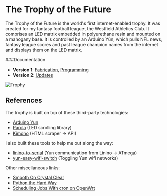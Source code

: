 The Trophy of the Future
=======================

The Trophy of the Future is the world's first internet-enabled trophy. It was created for my fantasy football league, the Westfield Athletics Club. It comprises an LED matrix embedded in polyurethane resin and mounted on a mahogany base. It is controlled by an Arduino Yún, which pulls NFL news, fantasy league scores and past league champion names from the internet and displays them on the LED matrix.

###Documentation
* __Version 1__: [Fabrication](http://samjbrenner.com/notes/making-the-worlds-first-internet-enabled-fantasy-football-trophy-part-1-fabrication/), [Programming](http://samjbrenner.com/notes/making-the-worlds-first-internet-enabled-fantasy-football-trophy-part-2-programming/)
* __Version 2__: [Updates](http://samjbrenner.com/notes/the-trophy-of-the-future-version-2/)

![Trophy](http://samjbrenner.com/notes/wp-content/uploads/2014/02/P1090435-800x460.jpg "Trophy")

References
----

The trophy is built on top of these third-party technologies:

* [Arduino Yun](http://arduino.cc/en/Main/ArduinoBoardYun)
* [Parola](https://parola.codeplex.com/) (LED scrolling library)
* [Kimono](http://kimonolabs.com/) (HTML scraper -> API)

I also built these tools to help me out along the way:

* [linino-to-serial](https://github.com/sambrenner/linino-to-serial) (Yun communication from Linino -> ATmega)
* [yun-easy-wifi-switch](https://github.com/sambrenner/yun-easy-wifi-switch) (Toggling Yun wifi networks)

Other miscellaneous links:

* [Smooth On Crystal Clear](http://www.smooth-on.com/Urethane-Plastic-a/c5_1120_1156/index.html)
* [Python the Hard Way](http://learnpythonthehardway.org/book/)
* [Scheduling Jobs With cron on OpenWrt](http://martybugs.net/wireless/openwrt/cron.cgi)
